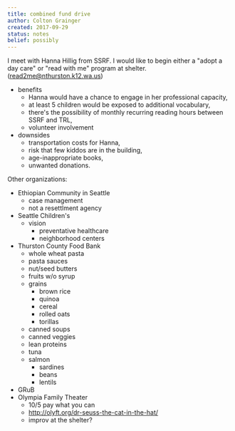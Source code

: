 ```yaml
---
title: combined fund drive
author: Colton Grainger
created: 2017-09-29
status: notes
belief: possibly
---
```


I meet with Hanna Hillig from SSRF. I would like to begin either a "adopt a day care" or "read with me" program at shelter. (read2me@nthurston.k12.wa.us) 

- benefits
	- Hanna would have a chance to engage in her professional capacity, 
	- at least 5 children would be exposed to additional vocabulary, 
	- there's the possibility of monthly recurring reading hours between SSRF and TRL, 
	- volunteer involvement 
- downsides
	- transportation costs for Hanna, 
	- risk that few kiddos are in the building, 
	- age-inappropriate books, 
	- unwanted donations.

Other organizations:
- Ethiopian Community in Seattle
	- case management
	- not a resettlment agency
- Seattle Children's
	- vision
		- preventative healthcare
		- neighborhood centers
- Thurston County Food Bank
	- whole wheat pasta
	- pasta sauces
	- nut/seed butters
	- fruits w/o syrup
	- grains
		- brown rice
		- quinoa
		- cereal
		- rolled oats
		- torillas
	- canned soups
	- canned veggies
	- lean proteins
	- tuna
	- salmon
		- sardines
		- beans
		- lentils
- GRuB
- Olympia Family Theater
	- 10/5 pay what you can
	- http://olyft.org/dr-seuss-the-cat-in-the-hat/
	- improv at the shelter?